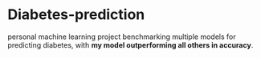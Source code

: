 # Diabetes-prediction
 personal machine learning project benchmarking multiple models for predicting diabetes, with **my model outperforming all others in accuracy**.
